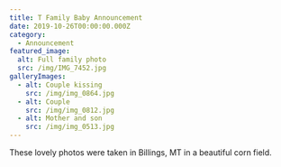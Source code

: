 ```yaml
---
title: T Family Baby Announcement
date: 2019-10-26T00:00:00.000Z
category:
  - Announcement
featured_image:
  alt: Full family photo
  src: /img/IMG_7452.jpg
galleryImages:
  - alt: Couple kissing
    src: /img/img_0864.jpg
  - alt: Couple
    src: /img/img_0812.jpg
  - alt: Mother and son
    src: /img/img_0513.jpg
---
```


These lovely photos were taken in Billings, MT in a beautiful corn field.
